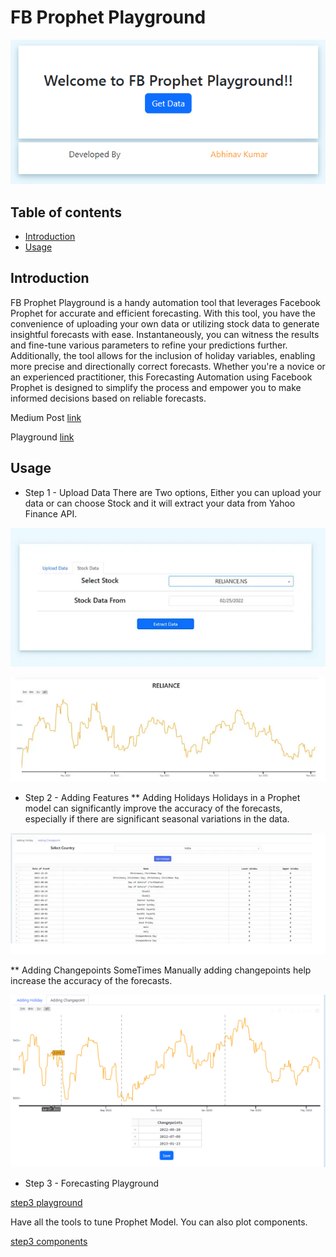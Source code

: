 # FB Prophet Playground

![head](assets/head1.PNG)


## Table of contents
* [Introduction](#introduction)
* [Usage](#usage)


## Introduction
 FB Prophet Playground is a handy automation tool that leverages Facebook Prophet for accurate and efficient forecasting. With this tool, you have the convenience of uploading your own data or utilizing stock data to generate insightful forecasts with ease. Instantaneously, you can witness the results and fine-tune various parameters to refine your predictions further. Additionally, the tool allows for the inclusion of holiday variables, enabling more precise and directionally correct forecasts. Whether you're a novice or an experienced practitioner, this Forecasting Automation using Facebook Prophet is designed to simplify the process and empower you to make informed decisions based on reliable forecasts.

Medium Post [link](https://abhinavk910.medium.com/fb-prophet-playground-15286a9f141e)

Playground [link](https://time-series-forecasting.onrender.com/)

## Usage

* Step 1 - Upload Data
There are Two options, Either you can upload your data or can choose Stock and it will extract your data from Yahoo Finance API.

![step1](assets/head2.PNG)

![step2 graph](assets/head3.PNG)

* Step 2 - Adding Features
** Adding Holidays
Holidays in a Prophet model can significantly improve the accuracy of the forecasts, especially if there are significant seasonal variations in the data.

![step2 holiday](assets/head4.PNG)

** Adding Changepoints
SomeTimes Manually adding changepoints help increase the accuracy of the forecasts.

![step2 changepoints](assets/head5.PNG)

* Step 3 - Forecasting Playground
 
[step3 playground](assets/head6.PNG)

Have all the tools to tune Prophet Model. You can also plot components.

[step3 components](assets/head7.PNG)


